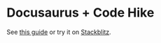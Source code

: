 # Docusaurus + Code Hike

See [this guide](https://codehike.org/docs/installation/docusaurus) or try it on [Stackblitz](https://stackblitz.com/github/code-hike/codehike/tree/main/examples/docusaurus?file=docs/intro.md&initialpath=docs/intro).
